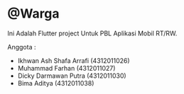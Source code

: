 # @Warga

Ini Adalah Flutter project Untuk PBL Aplikasi Mobil RT/RW.

Anggota :
- Ikhwan Ash Shafa Arrafi (4312011026)
- Muhammad Farhan (4312011027)
- Dicky Darmawan Putra (4312011030)
- Bima Aditya (4312011038)
